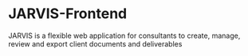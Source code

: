 # JARVIS-Frontend
JARVIS is a flexible web application for consultants to create, manage, review and export client documents and deliverables
